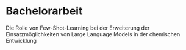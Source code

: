 # Bachelorarbeit
Die Rolle von Few-Shot-Learning bei der Erweiterung der Einsatzmöglichkeiten von Large Language Models in der chemischen Entwicklung

